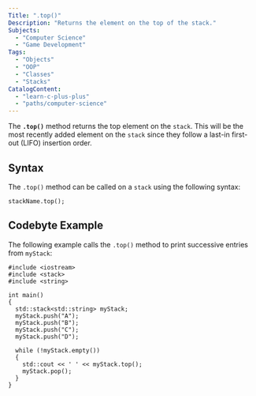 ```yaml
---
Title: ".top()"
Description: "Returns the element on the top of the stack."
Subjects:
  - "Computer Science"
  - "Game Development"
Tags:
  - "Objects"
  - "OOP"
  - "Classes"
  - "Stacks"
CatalogContent:
  - "learn-c-plus-plus"
  - "paths/computer-science"
---
```


The **`.top()`** method returns the top element on the `stack`. This will be the most recently added element on the `stack` since they follow a last-in first-out (LIFO) insertion order.

## Syntax

The `.top()` method can be called on a `stack` using the following syntax:

```pseudo
stackName.top();
```

## Codebyte Example

The following example calls the `.top()` method to print successive entries from `myStack`:

```codebyte/cpp
#include <iostream>
#include <stack>
#include <string>

int main()
{
  std::stack<std::string> myStack;
  myStack.push("A");
  myStack.push("B");
  myStack.push("C");
  myStack.push("D");

  while (!myStack.empty())
  {
    std::cout << ' ' << myStack.top();
    myStack.pop();
  }
}
```
